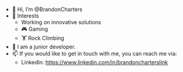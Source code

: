 - 👋 Hi, I’m @BrandonCharters
- 🌟 Interests
  - Working on innovative solutions
  - 🎮  Gaming
  - 🏋️  Rock Climbing
- 🌱 I am a junior developer.
- 📫 If you would like to get in touch with me, you can reach me via: 
  - LinkedIn: https://www.linkedin.com/in/brandoncharterslink

<!---
BrandonCharters/BrandonCharters is a ✨ special ✨ repository because its `README.md` (this file) appears on your GitHub profile.
You can click the Preview link to take a look at your changes.
--->
